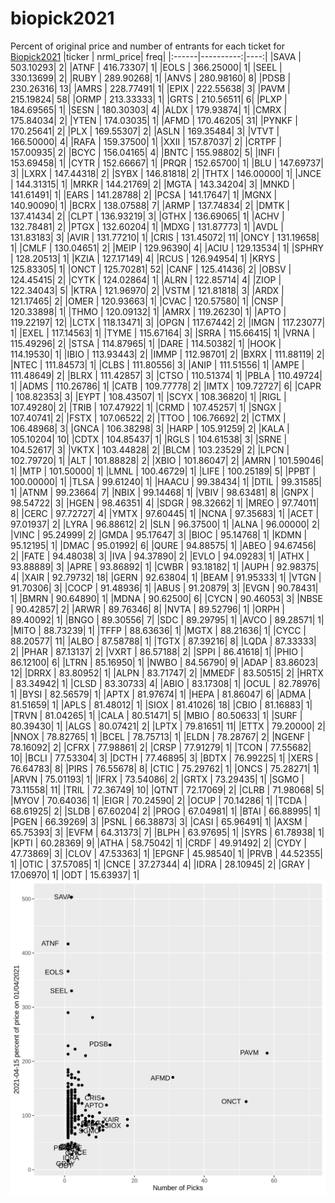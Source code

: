 # biopick2021
Percent of original price and number of entrants for each ticket for [Biopick2021](https://twitter.com/hashtag/Biopick2021)
|ticker | nrml_price| freq|
|:------|----------:|----:|
|SAVA   |  503.10293|    2|
|ATNF   |  416.73307|    1|
|EOLS   |  366.25000|    1|
|SEEL   |  330.13699|    2|
|RUBY   |  289.90268|    1|
|ANVS   |  280.98160|    8|
|PDSB   |  230.26316|   13|
|AMRS   |  228.77491|    1|
|EPIX   |  222.55638|    3|
|PAVM   |  215.19824|   58|
|ORMP   |  213.33333|    1|
|GRTS   |  210.56511|    6|
|PLXP   |  184.69565|    1|
|SESN   |  180.30303|    4|
|ALDX   |  179.93874|    1|
|CMRX   |  175.84034|    2|
|YTEN   |  174.03035|    1|
|AFMD   |  170.46205|   31|
|PYNKF  |  170.25641|    2|
|PLX    |  169.55307|    2|
|ASLN   |  169.35484|    3|
|VTVT   |  166.50000|    4|
|RAFA   |  159.37500|    1|
|XXII   |  157.87037|    2|
|CRTPF  |  157.00935|    2|
|BCYC   |  156.04165|    4|
|BNTC   |  155.98802|    5|
|INFI   |  153.69458|    1|
|CYTR   |  152.66667|    1|
|PRQR   |  152.65700|    1|
|BLU    |  147.69737|    3|
|LXRX   |  147.44318|    2|
|SYBX   |  146.81818|    2|
|THTX   |  146.00000|    1|
|JNCE   |  144.31315|    1|
|MRKR   |  144.21769|    2|
|MGTA   |  143.34204|    3|
|MNKD   |  141.61491|    1|
|EARS   |  141.28788|    2|
|PCSA   |  141.17647|    1|
|MGNX   |  140.90090|    1|
|BCRX   |  138.07588|    7|
|ARMP   |  137.74834|    2|
|DMTK   |  137.41434|    2|
|CLPT   |  136.93219|    3|
|GTHX   |  136.69065|    1|
|ACHV   |  132.78481|    2|
|PTGX   |  132.60204|    1|
|MDXG   |  131.87773|    1|
|AVDL   |  131.83183|    3|
|AVIR   |  131.77210|    1|
|CRIS   |  131.45072|   11|
|ONCY   |  131.19658|    1|
|CMLF   |  130.04651|    2|
|MEIP   |  129.96390|    4|
|ACIU   |  129.13534|    1|
|SPHRY  |  128.20513|    1|
|KZIA   |  127.17149|    4|
|RCUS   |  126.94954|    1|
|KRYS   |  125.83305|    1|
|ONCT   |  125.70281|   52|
|CANF   |  125.41436|    2|
|OBSV   |  124.45415|    2|
|CYTK   |  124.02864|    1|
|ALRN   |  122.85714|    4|
|ZIOP   |  122.34043|    5|
|KTRA   |  121.96970|    2|
|VSTM   |  121.81818|    3|
|ARDX   |  121.17465|    2|
|OMER   |  120.93663|    1|
|CVAC   |  120.57580|    1|
|CNSP   |  120.33898|    1|
|THMO   |  120.09132|    1|
|AMRX   |  119.26230|    1|
|APTO   |  119.22197|   12|
|LCTX   |  118.13471|    3|
|OPGN   |  117.67442|    2|
|IMGN   |  117.23077|    1|
|EXEL   |  117.14563|    1|
|TYME   |  115.67164|    3|
|SRRA   |  115.66415|    1|
|VRNA   |  115.49296|    2|
|STSA   |  114.87965|    1|
|DARE   |  114.50382|    1|
|HOOK   |  114.19530|    1|
|IBIO   |  113.93443|    2|
|IMMP   |  112.98701|    2|
|BXRX   |  111.88119|    2|
|NTEC   |  111.84573|    1|
|CLBS   |  111.80556|    3|
|ANIP   |  111.51556|    1|
|AMPE   |  111.48649|    2|
|BLRX   |  111.42857|    3|
|CTSO   |  110.51374|    1|
|PBLA   |  110.49724|    1|
|ADMS   |  110.26786|    1|
|CATB   |  109.77778|    2|
|IMTX   |  109.72727|    6|
|CAPR   |  108.82353|    3|
|EYPT   |  108.43507|    1|
|SCYX   |  108.36820|    1|
|RIGL   |  107.49280|    2|
|TRIB   |  107.47922|    1|
|CRMD   |  107.45257|    1|
|SNGX   |  107.40741|    2|
|FSTX   |  107.06522|    2|
|TTOO   |  106.76692|    2|
|CTMX   |  106.48968|    3|
|GNCA   |  106.38298|    3|
|HARP   |  105.91259|    2|
|KALA   |  105.10204|   10|
|CDTX   |  104.85437|    1|
|RGLS   |  104.61538|    3|
|SRNE   |  104.52617|    3|
|VKTX   |  103.44828|    2|
|BLCM   |  103.23529|    2|
|LPCN   |  102.79720|    1|
|ALT    |  101.88828|    2|
|XBIO   |  101.86047|    2|
|AMRN   |  101.59046|    1|
|MTP    |  101.50000|    1|
|LMNL   |  100.46729|    1|
|LIFE   |  100.25189|    5|
|PPBT   |  100.00000|    1|
|TLSA   |   99.61240|    1|
|HAACU  |   99.38434|    1|
|DTIL   |   99.31585|    1|
|ATNM   |   99.23664|    7|
|NBIX   |   99.14468|    1|
|VBIV   |   98.63481|    8|
|GNPX   |   98.54722|    3|
|HGEN   |   98.46351|    4|
|SDGR   |   98.32662|    1|
|MREO   |   97.74011|    8|
|CERC   |   97.72727|    4|
|YMTX   |   97.60445|    1|
|NCNA   |   97.35683|    1|
|ACET   |   97.01937|    2|
|LYRA   |   96.88612|    2|
|SLN    |   96.37500|    1|
|ALNA   |   96.00000|    2|
|VINC   |   95.24999|    2|
|GMDA   |   95.17647|    3|
|BIOC   |   95.14768|    1|
|KDMN   |   95.12195|    1|
|DMAC   |   95.01992|    6|
|QURE   |   94.88575|    1|
|ABEO   |   94.67456|    2|
|FATE   |   94.48038|    3|
|IVA    |   94.37890|    2|
|EVLO   |   94.09283|    1|
|ATHX   |   93.88889|    3|
|APRE   |   93.86892|    1|
|CWBR   |   93.18182|    1|
|AUPH   |   92.98375|    4|
|XAIR   |   92.79732|   18|
|GERN   |   92.63804|    1|
|BEAM   |   91.95333|    1|
|VTGN   |   91.70306|    3|
|COCP   |   91.48936|    1|
|ABUS   |   91.20879|    3|
|EVGN   |   90.78431|    1|
|BMRN   |   90.64890|    1|
|MDNA   |   90.62500|    6|
|CYCN   |   90.46053|    3|
|NBSE   |   90.42857|    2|
|ARWR   |   89.76346|    8|
|NVTA   |   89.52796|    1|
|ORPH   |   89.40092|    1|
|BNGO   |   89.30556|    7|
|SDC    |   89.29795|    1|
|AVCO   |   89.28571|    1|
|MITO   |   88.73239|    1|
|TFFP   |   88.63636|    1|
|MGTX   |   88.21636|    1|
|CYCC   |   88.20577|   11|
|ALBO   |   87.58788|    1|
|TGTX   |   87.39216|    8|
|LQDA   |   87.33333|    2|
|PHAR   |   87.13137|    2|
|VXRT   |   86.57188|    2|
|SPPI   |   86.41618|    1|
|PHIO   |   86.12100|    6|
|LTRN   |   85.16950|    1|
|NWBO   |   84.56790|    9|
|ADAP   |   83.86023|   12|
|DRRX   |   83.80952|    1|
|ALPN   |   83.71747|    2|
|MMEDF  |   83.50515|    2|
|HRTX   |   83.34942|    1|
|CLSD   |   83.30733|    4|
|ABIO   |   83.17308|    1|
|OCUL   |   82.78976|    1|
|BYSI   |   82.56579|    1|
|APTX   |   81.97674|    1|
|HEPA   |   81.86047|    6|
|ADMA   |   81.51659|    1|
|APLS   |   81.48012|    1|
|SIOX   |   81.41026|   18|
|CBIO   |   81.16883|    1|
|TRVN   |   81.04265|    1|
|CALA   |   80.51471|    5|
|MBIO   |   80.50633|    1|
|SURF   |   80.39430|    1|
|ALGS   |   80.07421|    2|
|LPTX   |   79.81651|   11|
|ETTX   |   79.20000|    2|
|NNOX   |   78.82765|    1|
|BCEL   |   78.75713|    1|
|ELDN   |   78.28767|    2|
|NGENF  |   78.16092|    2|
|CFRX   |   77.98861|    2|
|CRSP   |   77.91279|    1|
|TCON   |   77.55682|   10|
|BCLI   |   77.53304|    3|
|DCTH   |   77.46895|    3|
|BDTX   |   76.99225|    1|
|XERS   |   76.64783|    8|
|PIRS   |   76.55678|    8|
|CTIC   |   75.29762|    1|
|ONCS   |   75.28271|    1|
|ARVN   |   75.01193|    1|
|IFRX   |   73.54086|    2|
|GRTX   |   73.29435|    1|
|SGMO   |   73.11558|   11|
|TRIL   |   72.36749|   10|
|QTNT   |   72.17069|    2|
|CLRB   |   71.98068|    5|
|MYOV   |   70.64036|    1|
|EIGR   |   70.24590|    2|
|OCUP   |   70.14286|    1|
|TCDA   |   68.61925|    2|
|SLDB   |   67.60204|    2|
|PROG   |   67.04981|    1|
|BTAI   |   66.88995|    1|
|PGEN   |   66.39269|    3|
|PSNL   |   66.38873|    3|
|CASI   |   65.96491|    1|
|AXSM   |   65.75393|    3|
|EVFM   |   64.31373|    7|
|BLPH   |   63.97695|    1|
|SYRS   |   61.78938|    1|
|KPTI   |   60.28369|    9|
|ATHA   |   58.75042|    1|
|CRDF   |   49.91492|    2|
|CYDY   |   47.73869|    3|
|CLOV   |   47.53363|    1|
|EPGNF  |   45.98540|    1|
|PRVB   |   44.52355|    1|
|OTIC   |   37.57085|    1|
|CNCE   |   37.27344|    4|
|IDRA   |   28.10945|    2|
|GRAY   |   17.06970|    1|
|ODT    |   15.63937|    1|
![retvspicks](biopicks.png?raw=true)

